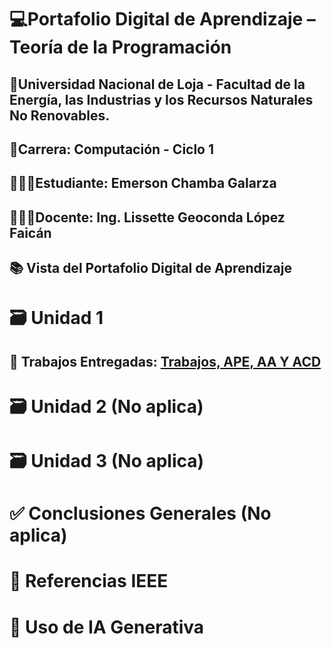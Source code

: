 # 💻Portafolio Digital de Aprendizaje – Teoría de la Programación
## 📍Universidad Nacional de Loja - Facultad de la Energía, las Industrias y los Recursos Naturales No Renovables.
## 📕Carrera: Computación - Ciclo 1
## 👨🏻‍🎓Estudiante: Emerson Chamba Galarza
## 👩🏻‍🏫Docente: Ing. Lissette Geoconda López Faicán 


## 📚 Vista del Portafolio Digital de Aprendizaje

# 🗃️ Unidad 1
## 📑 Trabajos Entregadas: [Trabajos, APE, AA Y ACD](unidad1.md)

# 🗃️ Unidad 2 (No aplica)

# 🗃️ Unidad 3 (No aplica)

# ✅ Conclusiones Generales (No aplica)

# 📖 Referencias IEEE

# 🤖 Uso de IA Generativa
